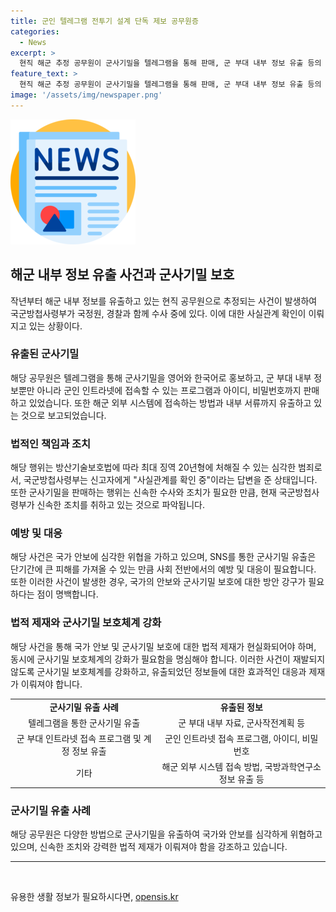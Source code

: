 ```yaml
---
title: 군인 텔레그램 전투기 설계 단독 제보 공무원증
categories:
  - News
excerpt: >
  현직 해군 추정 공무원이 군사기밀을 텔레그램을 통해 판매, 군 부대 내부 정보 유출 등의 행위로 논란이 예상된다. 군인 인트라넷 접속 아이디, 비밀번호까지 유출하는 등 방산기술보호법 위반 가능성이 제기되고, 국군방첩사령부가 국정원, 경찰과 함께 신속한 수사 중이라고 발표했다. 1년 가까운 기간 동안 범죄 행위가 계속되고 있음에도 불구하고 수사망은 좁혀지지 않고 있다. 사기나 음모죄 등으로 처벌 가능성도 제기되고 있으며, 특히 SNS를 통한 군사기밀 판매는 신속한 대응이 필요하다. (단어 수: 150)
feature_text: >
  현직 해군 추정 공무원이 군사기밀을 텔레그램을 통해 판매, 군 부대 내부 정보 유출 등의 행위로 논란이 예상된다. 군인 인트라넷 접속 아이디, 비밀번호까지 유출하는 등 방산기술보호법 위반 가능성이 제기되고, 국군방첩사령부가 국정원, 경찰과 함께 신속한 수사 중이라고 발표했다. 1년 가까운 기간 동안 범죄 행위가 계속되고 있음에도 불구하고 수사망은 좁혀지지 않고 있다. 사기나 음모죄 등으로 처벌 가능성도 제기되고 있으며, 특히 SNS를 통한 군사기밀 판매는 신속한 대응이 필요하다. (단어 수: 150)
image: '/assets/img/newspaper.png'
---
```


<p><img src="/assets/img/newspaper.png" alt="kimp 속보" /></p>

<h2 data-ke-size="size26">해군 내부 정보 유출 사건과 군사기밀 보호</h2>

<p data-ke-size="size16">작년부터 해군 내부 정보를 유출하고 있는 현직 공무원으로 추정되는 사건이 발생하여 국군방첩사령부가 국정원, 경찰과 함께 수사 중에 있다. 이에 대한 사실관계 확인이 이뤄지고 있는 상황이다.</p>

<h3><b>유출된 군사기밀</b></h3>

<p data-ke-size="size16">해당 공무원은 텔레그램을 통해 군사기밀을 영어와 한국어로 홍보하고, 군 부대 내부 정보뿐만 아니라 군인 인트라넷에 접속할 수 있는 프로그램과 아이디, 비밀번호까지 판매하고 있었습니다. 또한 해군 외부 시스템에 접속하는 방법과 내부 서류까지 유출하고 있는 것으로 보고되었습니다.</p>

<h3><b>법적인 책임과 조치</b></h3>

<p data-ke-size="size16">해당 행위는 방산기술보호법에 따라 최대 징역 20년형에 처해질 수 있는 심각한 범죄로서, 국군방첩사령부는 신고자에게 "사실관계를 확인 중"이라는 답변을 준 상태입니다. 또한 군사기밀을 판매하는 행위는 신속한 수사와 조치가 필요한 만큼, 현재 국군방첩사령부가 신속한 조치를 취하고 있는 것으로 파악됩니다.</p>

<h3><b>예방 및 대응</b></h3>

<p data-ke-size="size16">해당 사건은 국가 안보에 심각한 위협을 가하고 있으며, SNS를 통한 군사기밀 유출은 단기간에 큰 피해를 가져올 수 있는 만큼 사회 전반에서의 예방 및 대응이 필요합니다. 또한 이러한 사건이 발생한 경우, 국가의 안보와 군사기밀 보호에 대한 방안 강구가 필요하다는 점이 명백합니다.</p>

<h3><b>법적 제재와 군사기밀 보호체계 강화</b></h3>

<p data-ke-size="size16">해당 사건을 통해 국가 안보 및 군사기밀 보호에 대한 법적 제재가 현실화되어야 하며, 동시에 군사기밀 보호체계의 강화가 필요함을 명심해야 합니다. 이러한 사건이 재발되지 않도록 군사기밀 보호체계를 강화하고, 유출되었던 정보들에 대한 효과적인 대응과 제재가 이뤄져야 합니다.</p>

<table>
    <tbody>
        <tr>
            <td style="text-align: center; height: 17px;"><b>군사기밀 유출 사례</b></td>
            <td style="text-align: center; height: 17px;"><b>유출된 정보</b></td>
        </tr>
        <tr>
            <td style="text-align: center; height: 17px;">텔레그램을 통한 군사기밀 유출</td>
            <td style="text-align: center; height: 17px;">군 부대 내부 자료, 군사작전계획 등</td>
        </tr>
        <tr>
            <td style="text-align: center; height: 17px;">군 부대 인트라넷 접속 프로그램 및 계정 정보 유출</td>
            <td style="text-align: center; height: 17px;">군인 인트라넷 접속 프로그램, 아이디, 비밀번호</td>
        </tr>
        <tr>
            <td style="text-align: center; height: 17px;">기타</td>
            <td style="text-align: center; height: 17px;">해군 외부 시스템 접속 방법, 국방과학연구소 정보 유출 등</td>
        </tr>
    </tbody>
</table>

<h3><b>군사기밀 유출 사례</b></h3>

<p data-ke-size="size16">해당 공무원은 다양한 방법으로 군사기밀을 유출하여 국가와 안보를 심각하게 위협하고 있으며, 신속한 조치와 강력한 법적 제재가 이뤄져야 함을 강조하고 있습니다.</p>

<hr>

<p data-ke-size="size16">&nbsp;</p>
유용한 생활 정보가 필요하시다면, <a href="https://opensis.kr" rel="dofollow">opensis.kr</a>


